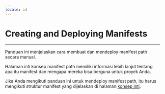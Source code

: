```yaml
---
locale: id
---
```


# Creating and Deploying Manifests

---

Panduan ini menjelaskan cara membuat dan mendeploy manifest path secara manual.

Halaman inti konsep manifest path memiliki informasi lebih lanjut tentang apa itu manifest dan mengapa mereka bisa berguna untuk proyek Anda.

Jika Anda mengikuti panduan ini untuk mendeploy manifest path, itu harus mengikuti struktur manifest yang dijelaskan di halaman [konsep inti](https://cookbook.arweave.net/concepts/manifests.html).